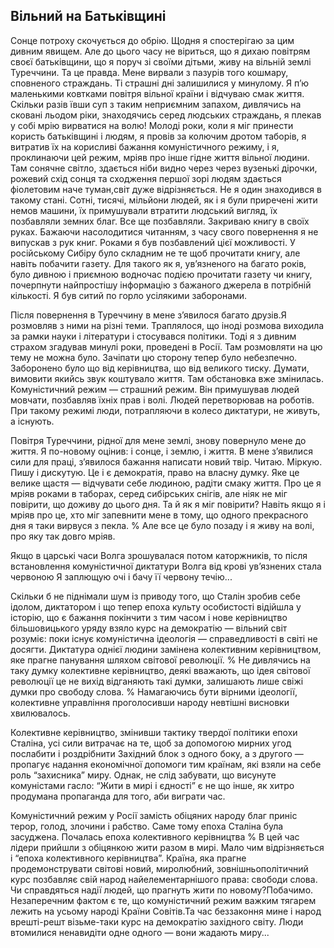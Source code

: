 ## Вільний на Батьківщині
Сонце потроху скочується до обрію.
Щодня я спостерігаю за цим дивним явищем.
Але до цього часу не віриться, що я дихаю повітрям своєї батьківщини, що я поруч зі своїми дітьми, живу на вільній землі Туреччини.
Та це правда.
Мене вирвали з пазурів того кошмару, сповненого страждань.
Ті страшні дні залишилися у минулому. Я п’ю маленькими ковтками повітря вільної країни і відчуваю смак життя.
Скільки разів ївши суп з таким неприємним запахом, дивлячись на сковані льодом ріки, знаходячись серед людських страждань, я плекав у собі мрію вирватися на волю!
Молоді роки, коли я міг принести користь батьківщині і людям, я провів за колючим дротом таборів, я витратив їх на корисливі бажання комуністичного режиму, і я, проклинаючи цей режим, мріяв про інше гідне життя вільної людини.
Там сонячне світло, здається ніби видно через через вузенькі дірочки, рожевий схід сонця та сходження першої зорі людям здається фіолетовим наче туман,світ дуже відрізняється.
Не я один знаходився в такому стані.
Сотні, тисячі, мільйони людей, як і я були приречені жити немов машини, їх примушували втратити людський вигляд, їх позбавляли земних благ.
Все ще позбавляли.
Закриваю книгу в своїх руках.
Бажаючи насолодитися читанням, з часу свого повернення я не випускав з рук книг.
Роками я був позбавлений цієї можливості.
У російському Сибіру було складним не те щоб прочитати книгу, але навіть побачити газету.
Для такого як я, ув’язненого на багато років, було дивною і приємною водночас подією прочитати газету чи книгу, почерпнути найпростішу інформацію з бажаного джерела в потрібній кількості.
Я був ситий по горло усілякими заборонами.

Після повернення в Туреччину в мене з’явилося багато друзів.Я розмовляв з ними на різні теми.
Траплялося, що іноді розмова виходила за рамки науки і літератури і стосувався політики.
Тоді я з дивним страхом згадував минулі роки, проведені в Росії.
Там розмовляти на цю тему не можна було.
Зачіпати цю сторону тепер було небезпечно.
Заборонено було що від керівництва, що від великого тиску.
Думати, вимовити якийсь звук коштувало життя.
Там обстановка вже змінилась.
Комуністичний режим — страшний режим. Він примушував людей мовчати, позбавляв їхніх прав і волі. Людей перетворював на роботів.
При такому режимі люди, потрапляючи в колесо диктатури, не живуть, а існують.

Повітря Туреччини, рідної для мене землі, знову повернуло мене до життя.
Я по-новому оцінив: і сонце, і землю, і життя.
В мене з’явилися сили для праці, з’явилося бажання написати новий твір.
Читаю.
Міркую.
Пишу і дискутую.
Це і є демократія, право на власну думку.
Яке це велике щастя — відчувати себе людиною, радіти смаку життя.
Про це я мріяв роками в таборах, серед сибірських снігів, але ніяк не міг повірити, що доживу до цього дня.
Та й як я міг повірити?
Навіть якщо я і мріяв про це, хто міг запевнити мене в тому, що одного прекрасного дня я таки вирвуся з пекла.
% Але все це було позаду і я живу на волі, про яку так довго мріяв.

Якщо в царські часи Волга зрошувалася потом каторжників, то після встановлення комуністичної диктатури Волга від крові ув’язнених стала червоною Я заплющую очі і бачу її червону течію...

Скільки б не піднімали шум із приводу того, що Сталін зробив себе ідолом, диктатором і що тепер епоха культу особистості відійшла у історію, що є бажання покінчити з тим часом і нове керівництво більшовицького уряду взяло курс на демократію — вільний світ розуміє: поки існує комуністична ідеологія — справедливості в світі не досягти. Диктатура однієї людини замінена колективним керівництвом, яке прагне панування шляхом світової революції.
% Не дивлячись на таку думку колективне керівництво, деякі вважають, що ідея світової революції це не вихід відганяють такі думки, залишають лише свіжі думки про свободу слова.
% Намагаючись бути вірними ідеології, колективне управління проголосивши народу невтішні висновки хвилювалось.

Колективне керівництво, змінивши тактику твердої політики епохи Сталіна, усі сили витрачає на те, щоб за допомогою мирних угод послабити і роздрібнити Західний блок з одного боку, а з другого — пропагує надання економічної допомоги тим країнам, які взяли на себе роль “захисника” миру.
Однак, не слід забувати, що висунуте комуністами гасло: “Жити в мирі і єдності” є не що інше, як хитро продумана пропаганда для того, аби виграти час.

Комуністичний режим у Росії замість обіцяних народу благ приніс терор, голод, злочини і рабство. Саме тому епоха Сталіна була засуджена.
Почалась епоха колективного керівництва
% В цей час лідери прийшли з обіцянкою жити разом в мирі.
Мало чим відрізняється і “епоха колективного керівництва”. Країна, яка прагне продемонструвати світові новий, миролюбний, зовнішньополітичний курс позбавляє свій народ найелементарнішого права: свободи слова.
Чи справдяться надії людей, що прагнуть жити по новому?Побачимо.
Незаперечним фактом є те, що комуністичний режим важким тягарем лежить на усьому народі Країни Совітів.Та час беззаконня мине і народ врешті-решт візьме-таки курс на демократію західного світу.
Люди втомилися ненавидіти одне одного — вони жадають миру...
